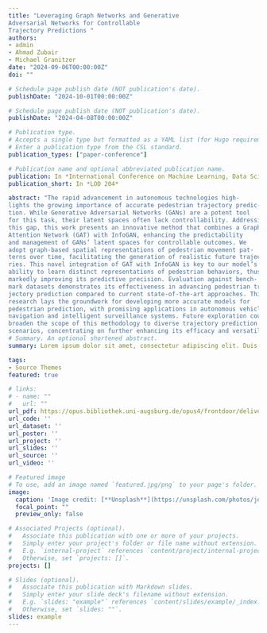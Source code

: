 ```yaml
---
title: "Leveraging Graph Networks and Generative
Adversarial Networks for Controllable
Trajectory Predictions "
authors:
- admin
- Ahmad Zubair
- Michael Granitzer
date: "2024-09-06T00:00:00Z"
doi: ""

# Schedule page publish date (NOT publication's date).
publishDate: "2024-10-01T00:00:00Z"

# Schedule page publish date (NOT publication's date).
publishDate: "2024-04-08T00:00:00Z"

# Publication type.
# Accepts a single type but formatted as a YAML list (for Hugo requirements).
# Enter a publication type from the CSL standard.
publication_types: ["paper-conference"]

# Publication name and optional abbreviated publication name.
publication: In *International Conference on Machine Learning, Data Science and Optimization 2024*
publication_short: In *LOD 204*

abstract: "The rapid advancement in autonomous technologies high-
lights the growing importance of accurate pedestrian trajectory predic-
tion. While Generative Adversarial Networks (GANs) are a potent tool
for this task, their latent spaces often lack controllability. Addressing
this gap, this work presents an innovative method that combines a Graph
Attention Network (GAT) with InfoGAN, enhancing the predictability
and management of GANs’ latent spaces for controllable outcomes. We
adopt graph-based spatial representations of pedestrian movement pat-
terns over time, facilitating the generation of realistic future trajecto-
ries. This novel integration of GAT with InfoGAN is key to our model’s
ability to learn distinct representations of pedestrian behaviors, thus
markedly improving its predictive precision. Evaluation against bench-
mark datasets demonstrates its effectiveness in advancing pedestrian tra-
jectory prediction compared to current state-of-the-art approaches. This
research lays the groundwork for developing more accurate models for
pedestrian prediction, with promising applications in autonomous vehicle
navigation and intelligent surveillance systems. Future exploration could
broaden the scope of this methodology to diverse trajectory prediction
scenarios, concentrating on further enhancing its efficacy and versatility."
# Summary. An optional shortened abstract.
summary: Lorem ipsum dolor sit amet, consectetur adipiscing elit. Duis posuere tellus ac convallis placerat. Proin tincidunt magna sed ex sollicitudin condimentum.

tags:
- Source Themes
featured: true

# links:
# - name: ""
#   url: ""
url_pdf: https://opus.bibliothek.uni-augsburg.de/opus4/frontdoor/deliver/index/docId/44180/file/1772.pdf
url_code: ''
url_dataset: ''
url_poster: ''
url_project: ''
url_slides: ''
url_source: ''
url_video: ''

# Featured image
# To use, add an image named `featured.jpg/png` to your page's folder. 
image:
  caption: 'Image credit: [**Unsplash**](https://unsplash.com/photos/jdD8gXaTZsc)'
  focal_point: ""
  preview_only: false

# Associated Projects (optional).
#   Associate this publication with one or more of your projects.
#   Simply enter your project's folder or file name without extension.
#   E.g. `internal-project` references `content/project/internal-project/_index.md`.
#   Otherwise, set `projects: []`.
projects: []

# Slides (optional).
#   Associate this publication with Markdown slides.
#   Simply enter your slide deck's filename without extension.
#   E.g. `slides: "example"` references `content/slides/example/_index.md`.
#   Otherwise, set `slides: ""`.
slides: example
---
```

